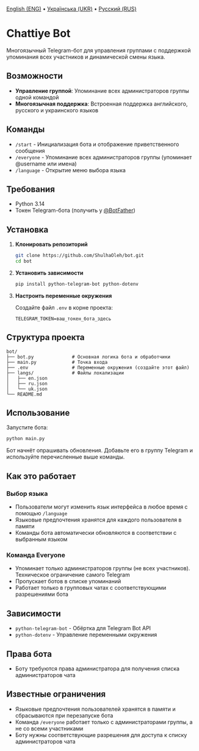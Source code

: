 [English (ENG)](readme.md) • [Українська (UKR)](readme.uk.md) • [Русский (RUS)](readme.ru.md)

# Chattiye Bot

Многоязычный Telegram-бот для управления группами с поддержкой упоминания всех участников и динамической смены языка.

## Возможности

- **Управление группой**: Упоминание всех администраторов группы одной командой
- **Многоязычная поддержка**: Встроенная поддержка английского, русского и украинского языков

## Команды

- `/start` - Инициализация бота и отображение приветственного сообщения
- `/everyone` - Упоминание всех администраторов группы (упоминает @username или имена)
- `/language` - Открытие меню выбора языка

## Требования

- Python 3.14
- Токен Telegram-бота (получить у [@BotFather](https://t.me/BotFather))

## Установка

1. **Клонировать репозиторий**
   ```bash
   git clone https://github.com/ShulhaOleh/bot.git
   cd bot
   ```

2. **Установить зависимости**
   ```bash
   pip install python-telegram-bot python-dotenv
   ```

3. **Настроить переменные окружения**
   
   Создайте файл `.env` в корне проекта:
   ```env
   TELEGRAM_TOKEN=ваш_токен_бота_здесь
   ```

## Структура проекта

```
bot/
├── bot.py              # Основная логика бота и обработчики
├── main.py             # Точка входа
├── .env                # Переменные окружения (создайте этот файл)
├── langs/              # Файлы локализации
│   ├── en.json
│   ├── ru.json
│   └── uk.json
└── README.md
```

## Использование

Запустите бота:
```bash
python main.py
```

Бот начнёт опрашивать обновления. Добавьте его в группу Telegram и используйте перечисленные выше команды.

## Как это работает

### Выбор языка
- Пользователи могут изменить язык интерфейса в любое время с помощью `/language`
- Языковые предпочтения хранятся для каждого пользователя в памяти
- Команды бота автоматически обновляются в соответствии с выбранным языком

### Команда Everyone
- Упоминает только администраторов группы (не всех участников). Техническое ограничение самого Telegram
- Пропускает ботов в списке упоминаний
- Работает только в групповых чатах с соответствующими разрешениями бота

## Зависимости

- `python-telegram-bot` - Обёртка для Telegram Bot API
- `python-dotenv` - Управление переменными окружения

## Права бота

- Боту требуются права администратора для получения списка администраторов чата

## Известные ограничения

- Языковые предпочтения пользователей хранятся в памяти и сбрасываются при перезапуске бота
- Команда `/everyone` работает только с администраторами группы, а не со всеми участниками
- Боту нужны соответствующие разрешения для доступа к списку администраторов чата